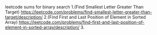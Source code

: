 leetcode sums for binary search 
1.(Find Smallest Letter Greater Than Target) https://leetcode.com/problems/find-smallest-letter-greater-than-target/description/
2.(Find First and Last Position of Element in Sorted Array) https://leetcode.com/problems/find-first-and-last-position-of-element-in-sorted-array/description/
3.
